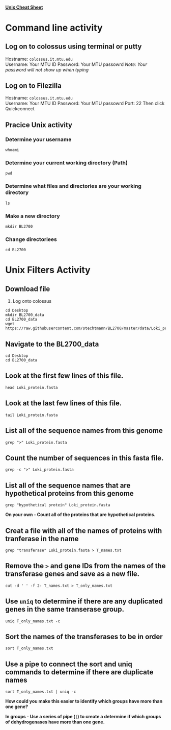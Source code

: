 #### [Unix Cheat Sheet](https://files.fosswire.com/2007/08/fwunixref.pdf)

# Command line activity

## Log on to colossus using terminal or putty

Hostname: `colossus.it.mtu.edu`  
Username: Your MTU ID
Password: Your MTU passowrd
*Note: Your password will not show up when typing*

## Log on to Filezilla
Hostname: `colossus.it.mtu.edu`  
Username: Your MTU ID
Password: Your MTU passowrd
Port: 22
Then click Quickconnect

## Pracice Unix activity

### Determine your username

```{BASH}
whoami
```
### Determine your current working directory (Path)
```{BASH}
pwd
```
### Determine what files and directories are your working directory
```{BASH}
ls
```
### Make a new directory
```{BASH}
mkdir BL2700
```
### Change directoriees
```{BASH}
cd BL2700
```

# Unix Filters Activity

## Download file 
1. Log onto colossus
```{BASH}
cd Desktop
mkdir BL2700_data
cd BL2700_data
wget https://raw.githubusercontent.com/stechtmann/BL2700/master/data/Loki_protein.fasta
```

## Navigate to the BL2700_data
```{BASH}
cd Desktop
cd BL2700_data
```
## Look at the first few lines of this file.
```{BASH}
head Loki_protein.fasta
```

## Look at the last few lines of this file.
```{BASH}
tail Loki_protein.fasta
```

## List all of the sequence names from this genome
```{BASH}
grep ">" Loki_protein.fasta
```

## Count the number of sequences in this fasta file.
```{BASH}
grep -c ">" Loki_protein.fasta
```

## List all of the sequence names that are hypothetical proteins from this genome
```{BASH}
grep "hypothetical protein" Loki_protein.fasta
```

**On your own - Count all of the proteins that are hypothetical proteins.**

## Creat a file with all of the names of proteins with tranferase in the name
```{BASH}
grep "transferase" Loki_protein.fasta > T_names.txt
```
## Remove the `>` and gene IDs from the names of the transferase genes and save as a new file.
```{BASH}
cut -d ' ' -f 2- T_names.txt > T_only_names.txt
```

## Use `uniq` to determine if there are any duplicated genes in the same transerase group.
```{BASH}
uniq T_only_names.txt -c
```

## Sort the names of the transferases to be in order
```{BASH}
sort T_only_names.txt
```

## Use a pipe to connect the sort and uniq commands to determine if there are duplicate names
```{BASH}
sort T_only_names.txt | uniq -c
```
**How could you make this easier to identify which groups have more than one gene?**


**In groups - Use a series of pipe (`|`) to create a determine if which groups of dehydrogenases have more than one gene.**



